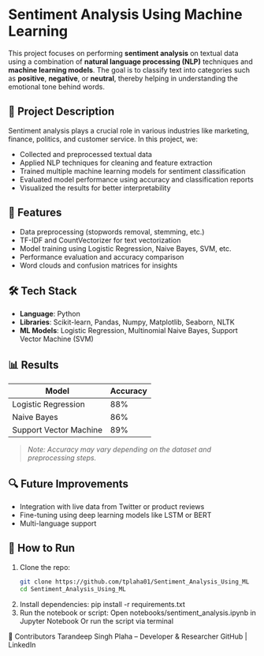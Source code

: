 # Sentiment Analysis Using Machine Learning

This project focuses on performing **sentiment analysis** on textual data using a combination of **natural language processing (NLP)** techniques and **machine learning models**. The goal is to classify text into categories such as **positive**, **negative**, or **neutral**, thereby helping in understanding the emotional tone behind words.

## 🧠 Project Description

Sentiment analysis plays a crucial role in various industries like marketing, finance, politics, and customer service. In this project, we:

- Collected and preprocessed textual data
- Applied NLP techniques for cleaning and feature extraction
- Trained multiple machine learning models for sentiment classification
- Evaluated model performance using accuracy and classification reports
- Visualized the results for better interpretability

## 🚀 Features

- Data preprocessing (stopwords removal, stemming, etc.)
- TF-IDF and CountVectorizer for text vectorization
- Model training using Logistic Regression, Naive Bayes, SVM, etc.
- Performance evaluation and accuracy comparison
- Word clouds and confusion matrices for insights

## 🛠️ Tech Stack

- **Language**: Python
- **Libraries**: Scikit-learn, Pandas, Numpy, Matplotlib, Seaborn, NLTK
- **ML Models**: Logistic Regression, Multinomial Naive Bayes, Support Vector Machine (SVM)


## 📊 Results

| Model                  | Accuracy |
|-----------------------|----------|
| Logistic Regression   | 88%      |
| Naive Bayes           | 86%      |
| Support Vector Machine| 89%      |

> *Note: Accuracy may vary depending on the dataset and preprocessing steps.*

## 🔍 Future Improvements

- Integration with live data from Twitter or product reviews
- Fine-tuning using deep learning models like LSTM or BERT
- Multi-language support

## 📌 How to Run

1. Clone the repo:
   ```bash
   git clone https://github.com/tplaha01/Sentiment_Analysis_Using_ML
   cd Sentiment_Analysis_Using_ML
2. Install dependencies:
    pip install -r requirements.txt
3. Run the notebook or script:
     Open notebooks/sentiment_analysis.ipynb in Jupyter Notebook Or run the script via terminal

🙌 Contributors
Tarandeep Singh Plaha – Developer & Researcher
GitHub | LinkedIn
